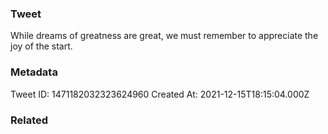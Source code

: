 ### Tweet
While dreams of greatness are great, we must remember to appreciate the joy of the start.

### Metadata
Tweet ID: 1471182032323624960
Created At: 2021-12-15T18:15:04.000Z

### Related

